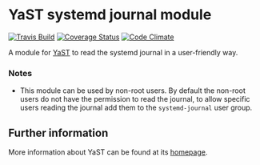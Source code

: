 YaST systemd journal module
===========================

[![Travis Build](https://travis-ci.org/yast/yast-journal.svg?branch=master)](https://travis-ci.org/yast/yast-journal)
[![Coverage Status](https://coveralls.io/repos/yast/yast-journal/badge.svg?branch=master&service=github)](https://coveralls.io/github/yast/yast-journal?branch=master)
[![Code Climate](https://codeclimate.com/github/yast/yast-journal/badges/gpa.svg)](https://codeclimate.com/github/yast/yast-journal)

A module for [YaST](http://yast.github.io) to read the systemd journal in a
user-friendly way.

### Notes

- This module can be used by non-root users. By default the non-root users
  do not have the permission to read the journal, to allow specific users
  reading the journal add them to the `systemd-journal` user group.

Further information
-------------------

More information about YaST can be found at its
[homepage](http://yast.github.io).
